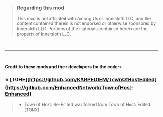> ### Regarding this mod
>
> This mod is not affiliated with Among Us or Innersloth LLC, and the content contained therein is not endorsed or otherwise sponsored by Innersloth LLC. Portions of the materials contained herein are the property of Innersloth LLC.
<br>
</p>

---

<br>

**Credit to these mods and their developers for the code:**>
### :star: [TOHE](https://github.com/KARPED1EM/TownOfHostEdited](https://github.com/EnhancedNetwork/TownofHost-Enhanced)
> 
> - Town of Host: Re-Edited was forked from Town of Host: Edited. (TONX)
> 

